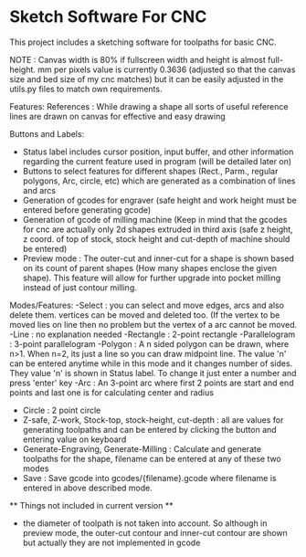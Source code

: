 # Sketch Software For CNC
This project includes a sketching software for toolpaths for basic CNC.

NOTE : Canvas width is 80% if fullscreen width and height is almost full-height. mm per pixels value is currently 0.3636 (adjusted so that the canvas size and bed size of my cnc matches) but it can be easily adjusted in the utils.py files to match own requirements.

Features:
References : While drawing a shape all sorts of useful reference lines are drawn on canvas for effective and easy drawing

Buttons and Labels: 
  - Status label includes cursor position, input buffer, and other information regarding the current feature used in program (will be detailed later on)
  - Buttons to select features for different shapes (Rect., Parm., regular polygons, Arc, circle, etc) which are generated as a combination of lines and arcs
  - Generation of gcodes for engraver (safe height and work height must be entered before generating gcode)
  - Generation of gcode of milling machine (Keep in mind that the gcodes for cnc are actually only 2d shapes extruded in third axis (safe z height, z coord. of top of  stock, stock height and cut-depth of machine should be entered)
  - Preview mode : The outer-cut and inner-cut for a shape is shown based on its count of parent shapes (How many shapes enclose the given shape). This feature will    allow for further upgrade into pocket milling instead of just contour milling.

Modes/Features:
  -Select : you can select and move edges, arcs and also delete them. vertices can be moved and deleted too. (If the vertex to be moved lies on line then no problem but the vertex of a arc cannot be moved.
  -Line : no explanation needed
  -Rectangle : 2-point rectangle
  -Parallelogram : 3-point parallelogram
  -Polygon : A n sided polygon can be drawn, where n>1. When n=2, its just a line so you can draw midpoint line. The value 'n' can be entered anytime while in this mode and it changes number of sides. They value 'n' is shown in Status label. To change it just enter a number and press 'enter' key
  -Arc : An 3-point arc where first 2 points are start and end points and last one is for calculating center and radius
  - Circle : 2 point circle
  - Z-safe, Z-work, Stock-top, stock-height, cut-depth : all are values for generating toolpaths and can be entered by clicking the button and entering value on keyboard
  - Generate-Engraving, Generate-Milling : Calculate and generate toolpaths for the shape, filename can be entered at any of these two modes
  - Save : Save gcode into gcodes/{filename}.gcode where filename is entered in above described mode.  
  
  
** Things not included in current version **
- the diameter of toolpath is not taken into account. So although in preview mode, the outer-cut contour and inner-cut contour are shown but actually they are not implemented in gcode


